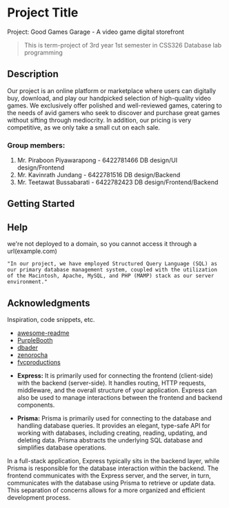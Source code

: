 # Project Title

Project: Good Games Garage - A video game digital storefront
> This is term-project of 3rd year 1st semester in CSS326 Database lab programming

## Description

Our project is an online platform or marketplace where users can digitally buy, download, and play our handpicked selection of high-quality video games. We exclusively offer polished and well-reviewed games, catering to the needs of avid gamers who seek to discover and purchase great games without sifting through mediocrity. In addition, our pricing is very competitive, as we only take a small cut on each sale.

### Group members:

1. Mr. Piraboon Piyawarapong - 6422781466
DB design/UI design/Frontend
2. Mr. Kavinrath Jundang - 6422781516
DB design/Backend
3. Mr. Teetawat Bussabarati - 6422782423
DB design/Frontend/Backend


## Getting Started

## Help

we're not deployed to a domain, so you cannot access it through a url(example.com)

```
"In our project, we have employed Structured Query Language (SQL) as our primary database management system, coupled with the utilization of the Macintosh, Apache, MySQL, and PHP (MAMP) stack as our server environment."
```

<!-- ## Version History

* 0.2
    * Various bug fixes and optimizations
    * See [commit change]() or See [release history]()
* 0.1
    * Initial Release -->

## Acknowledgments

Inspiration, code snippets, etc.
* [awesome-readme](https://github.com/matiassingers/awesome-readme)
* [PurpleBooth](https://gist.github.com/PurpleBooth/109311bb0361f32d87a2)
* [dbader](https://github.com/dbader/readme-template)
* [zenorocha](https://gist.github.com/zenorocha/4526327)
* [fvcproductions](https://gist.github.com/fvcproductions/1bfc2d4aecb01a834b46)

- **Express:** It is primarily used for connecting the frontend (client-side) with the backend (server-side). It handles routing, HTTP requests, middleware, and the overall structure of your application. Express can also be used to manage interactions between the frontend and backend components.

- **Prisma:** Prisma is primarily used for connecting to the database and handling database queries. It provides an elegant, type-safe API for working with databases, including creating, reading, updating, and deleting data. Prisma abstracts the underlying SQL database and simplifies database operations.

In a full-stack application, Express typically sits in the backend layer, while Prisma is responsible for the database interaction within the backend. The frontend communicates with the Express server, and the server, in turn, communicates with the database using Prisma to retrieve or update data. This separation of concerns allows for a more organized and efficient development process.
